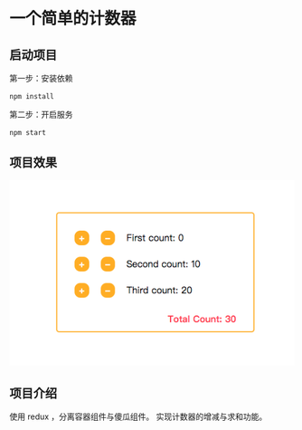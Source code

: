 # 一个简单的计数器

## 启动项目
第一步：安装依赖
```
npm install
```
第二步：开启服务
```
npm start
```

## 项目效果
![image](https://github.com/Emma1075/learn-react/raw/master/image/counter.png)


## 项目介绍
使用 redux ，分离容器组件与傻瓜组件。
实现计数器的增减与求和功能。

